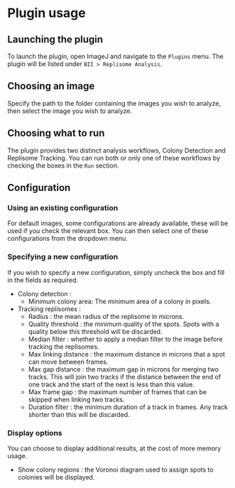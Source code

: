 # Plugin usage

## Launching the plugin

To launch the plugin, open ImageJ and navigate to the `Plugins` menu. 
The plugin will be listed under `BII > Replisome Analysis`.

## Choosing an image

Specify the path to the folder containing the images you wish to analyze, then select the image you wish to analyze.


## Choosing what to run

The plugin provides two distinct analysis workflows, Colony Detection and Replisome Tracking.
You can run both or only one of these workflows by checking the boxes in the `Run` section.

## Configuration

### Using an existing configuration

For default images, some configurations are already available, these will be used if you check the relevant box.
You can then select one of these configurations from the dropdown menu.

### Specifying a new configuration

If you wish to specify a new configuration, simply uncheck the box and fill in the fields as required.

- Colony detection :
  - Minimum colony area: The minimum area of a colony in pixels.
- Tracking replisomes :
  - Radius : the mean radius of the replisome in microns.
  - Quality threshold : the minimum quality of the spots. Spots with a quality below this threshold will be discarded.
  - Median filter : whether to apply a median filter to the image before tracking the replisomes.
  - Max linking distance : the maximum distance in microns that a spot can move between frames.
  - Max gap distance : the maximum gap in microns for merging two tracks. This will join two tracks if the distance between the end of one track and the start of the next is less than this value.
  - Max frame gap : the maximum number of frames that can be skipped when linking two tracks.
  - Duration filter : the minimum duration of a track in frames. Any track shorter than this will be discarded.

### Display options

You can choose to display additional results, at the cost of more memory usage.

- Show colony regions : the Voronoi diagram used to assign spots to colonies will be displayed.